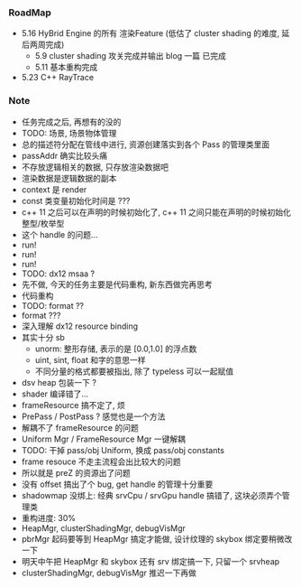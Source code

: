 ### RoadMap

* 5.16 HyBrid Engine 的所有 渲染Feature (低估了 cluster shading 的难度, 延后两周完成)
  * 5.9 cluster shading 攻关完成并输出 blog 一篇 已完成
  * 5.11 基本重构完成 
* 5.23 C++ RayTrace 

### Note

* 任务完成之后, 再想有的没的
* TODO: 场景, 场景物体管理
* 总的描述符分配在管线中进行, 资源创建落实到各个 Pass 的管理类里面
* passAddr 确实比较头痛
* 不存放逻辑相关的数据, 只存放渲染数据吧
* 渲染数据是逻辑数据的副本
* context 是 render 
* const 类变量初始化时间是 ???
* c++ 11 之后可以在声明的时候初始化了, c++ 11 之间只能在声明的时候初始化整型/枚举型
* 这个 handle 的问题...
* run!
* run!
* run!
* TODO: dx12 msaa ?
* 先不做, 今天的任务主要是代码重构, 新东西做完再思考
* 代码重构
* TODO: format ??
* format ???
* 深入理解 dx12 resource binding
* 其实十分 sb
  * unorm: 整形存储, 表示的是 [0.0,1.0] 的浮点数
  * uint, sint, float 和字的意思一样
  * 不同分量的格式都要被指出, 除了 typeless 可以一起赋值
* dsv heap 包装一下 ?
* shader 编译错了...
* frameResource 搞不定了, 烦
* PrePass / PostPass ? 感觉也是一个方法
* 解耦不了 frameResource 的问题
* Uniform Mgr / FrameResource Mgr 一键解耦
* TODO: 干掉 pass/obj Uniform, 换成 pass/obj constants
* frame resouce 不走主流程会出比较大的问题
* 所以就是 preZ 的资源出了问题
* 没有 offset 搞出了个 bug, get handle 的管理十分重要
* shadowmap 没绑上: 经典 srvCpu / srvGpu handle 搞错了, 这块必须弄个管理类
* 重构进度: 30%
* HeapMgr, clusterShadingMgr, debugVisMgr
* pbrMgr 起码要等到 HeapMgr 搞定才能做, 设计纹理的 skybox 绑定要稍微改一下
* 明天中午把 HeapMgr 和 skybox 还有 srv 绑定搞一下, 只留一个 srvheap
* clusterShadingMgr, debugVisMgr 推迟一下再做

